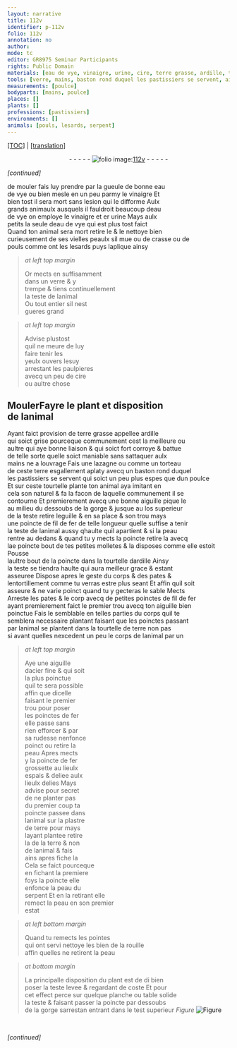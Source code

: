 ```yaml
---
layout: narrative
title: 112v
identifier: p-112v
folio: 112v
annotation: no
author:
mode: tc
editor: GR8975 Seminar Participants
rights: Public Domain
materials: [eau de vye, vinaigre, urine, cire, terre grasse, ardille, terre, fil de fer, acier, fer, plastre de terre]
tools: [verre, mains, baston rond duquel les pastissiers se servent, aiguille, eguille, poincte de fil de fer, poincte, molletes, poinctes de fil de fer, poinctes, aiguille dacier, poinctes de fer, poincte de fer, pointes, planche, table]
measurements: [poulce]
bodyparts: [mains, poulce]
places: []
plants: []
professions: [pastissiers]
environments: []
animals: [pouls, lesards, serpent]
---
```


<p><a href="{{ site.baseurl }}/diplomatic/">[TOC]</a> | <a href="{{ site.baseurl }}/texts/p-112v_tl/" target="_blank">[translation]</a></p><div class="folio" align="center">- - - - - <a href="http://gallica.bnf.fr/ark:/12148/btv1b10500001g/f230.image" target="_blank"><img src="https://cu-mkp.github.io/2017-workshop-edition/assets/photo-icon.png" alt="folio image: " style="display:inline-block; margin-bottom:-3px;"/>112v</a> - - - - - </div>  
 
*[continued]*
  
de mouler fais luy prendre par la gueule de bonne <span class="m">eau<br/> de vye</span> ou bien mesle en un peu parmy le <span class="m">vinaigre</span> Et<br/> bien tost il sera mort sans lesion qui le difforme Aulx<br/> grands animaulx ausquels il fauldroit beaucoup d<span class="m">eau<br/> de vye</span> on employe le <span class="m">vinaigre</span> et <span class="del">er</span> <span class="m">urine</span> Mays aulx<br/> petits la seule d<span class="m">eau de vye</span> qui est plus tost faict<br/> Quand ton animal sera mort retire le & le nettoye bien<br/> curieusem<span class="exp">ent</span> de ses vielles peaulx sil mue ou de crasse ou de<br/> <span class="al">pouls</span> co<span class="exp">mm</span>e ont les <span class="al">lesards</span> puys laplique ainsy
 
> *at left top margin*
> 
> 
> Or mects en suffisamment<br/> dans un <span class="tl">verre</span> & y<br/> trempe & tiens continuellem<span class="exp">ent</span><br/> la teste de lanimal<br/> Ou tout entier sil nest<br/> gueres grand
 
> *at left top margin*
> 
> 
>  Advise plustost<br/> quil ne meure de luy<br/> faire tenir les<br/> yeulx ouvers l<span class="del">es</span>uy<br/> arrestant les paulpieres<br/> avecq un peu de <span class="m">cire</span><br/> ou aultre chose
 
 
  

## <span class="del">Mouler</span>Fayre le plant et disposition <br/> de lanimal

 
Ayant faict provision de <span class="m">terre grasse</span> appellee <span class="m">ardille</span><br/> qui soict grise pourceque communem<span class="exp">ent</span> cest la meilleure ou<br/> aultre qui aye bonne liaison & qui soict fort corroye & battue<br/> de telle sorte quelle soict maniable sans sattaquer aulx<br/> <span class="tl"><span class="bp">mains</span></span> ne a louvrage Fais une lazagne ou comme un torteau<br/> de ceste <span class="m">terre</span> esgallem<span class="exp">ent</span> aplaty avecq un <span class="tl">baston rond duquel<br/> les <span class="pro">pastissiers</span> se servent</span> qui soict un peu plus espes que dun <span class="ms"><span class="bp">poulce</span></span><br/> Et sur ceste tourtelle plante ton animal <span class="del">aya</span> imitant en<br/> cela son naturel & <span class="del">fa</span> la facon de laquelle co<span class="exp">mmun</span>ement il se<br/> contourne Et premierement avecq une bonne <span class="tl">aiguille</span> pique le<br/> au milieu du dessoubs de la gorge & jusque au <span class="del"><span class="ill"></span></span> los superieur<br/> de la teste retire l<span class="tl">eguille</span> & en sa place & son trou mays<br/> une <span class="tl">poincte de <span class="m">fil de fer</span></span> de telle longueur quelle suffise a tenir<br/> la teste de lanimal aussy <span class="del">q</span>haulte quil apartient & si la peau<br/> rentre au dedans <span class="del">&</span> quand tu y mects la <span class="tl">poincte</span> retire la avecq<br/> l<span class="del">a</span>e <span class="del"><span class="tl">poincte</span></span> bout de tes petites <span class="tl">molletes</span> & la disposes co<span class="exp">mm</span>e elle estoit Pousse<br/> laultre bout de la <span class="tl">poincte</span> dans la tourtelle d<span class="m">ardille</span> Ainsy<br/> la teste se tiendra haulte qui aura meilleur grace & estant<br/> asseuree Dispose apres le geste du corps & des pates &<br/> lentortillem<span class="exp">ent</span> co<span class="exp">mm</span>e tu verras estre plus seant Et affin quil soit<br/> asseure & ne varie poinct quand tu y gecteras le sable <span class="del">Mects</span><br/> Arreste les pates <span class="del">& le corp</span> avecq de petites <span class="tl">poinctes de <span class="m">fil de fer</span></span><br/> ayant premierem<span class="exp">ent</span> faict le premier trou avecq ton <span class="tl">aiguille</span> bien<br/> poinctue Fais le semblable en telles parties du corps quil te<br/> semblera necessaire <span class="del">plantant</span> faisant que les <span class="tl">poinctes</span> passa<span class="exp">n</span>t<br/> par lanimal se plantent dans la tourtelle de terre non pas<br/> si avant quelles nexcedent un peu le corps de lanimal par un
 
> *at left top margin*
> 
> 
>  Aye une <span class="tl">aiguille<br/> d<span class="m">acier</span></span> fine & qui soit<br/> la plus poinctue<br/> quil te sera possible<br/> affin que dicelle<br/> faisant le premier<br/> trou pour poser<br/> les <span class="tl">poinctes de <span class="m">fer</span></span><br/> elle passe sans<br/> rien efforcer & par<br/> sa rudesse nenfonce<br/> poinct ou retire la<br/> peau Apres mects<br/> y la <span class="tl">poincte de <span class="m">fer</span></span><br/> grossette au lieulx<br/> espais & deliee aulx<br/> lieulx delies Mays<br/> advise pour secret<br/> de ne planter pas<br/> du premier coup ta<br/> poincte passee dans<br/> lanimal sur la <span class="m">plastre<br/> de terre</span> <span class="del">pour</span> mays<br/> layant plantee retire<br/> la de la <span class="m">terre</span> & non<br/> de lanimal & <span class="del">fais</span><br/> <span class="del">ains</span> apres fiche la<br/> Cela se faict pourceque<br/> en fichant la premiere<br/> foys la <span class="tl">poincte</span> elle<br/> enfonce la peau du<br/> <span class="al">serpent</span> Et en la retirant elle<br/> remect la peau en son premier<br/> estat
 
> *at left bottom margin*
> 
> 
>  Quand tu remects les <span class="tl">pointes</span><br/> qui ont servi nettoye les bien de la rouille <br/> affin quelles ne retirent la peau
 
> *at bottom margin*
> 
> 
>  La principalle disposition du plant est de <span class="del">di</span> bien<br/> poser la teste levee & regardant de coste Et pour<br/> cet effect perce sur quelque <span class="tl">planche</span> ou <span class="tl">table</span> solide<br/> la teste <span class="del">& <span class="ill"></span></span> faisant passer la <span class="tl">poincte</span> par dessoubs<br/> de la gorge <span class="del">sarrestan</span> entrant dans le test superieur 
> *Figure*
> <a href="https://drive.google.com/open?id=0B9-oNrvWdlO5c3dzVlNzcUd6MnM" target="_blank"><img src="https://cu-mkp.github.io/GR8975-edition/assets/photo-icon.png" alt="Figure" style="display:inline-block; margin-bottom:-3px;"/></a>
 <br/> 
 
*[continued]*
 

